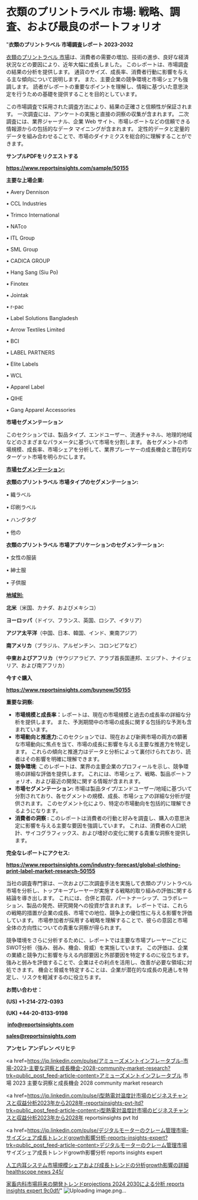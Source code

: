 # 衣類のプリントラベル 市場: 戦略、調査、および最良のポートフォリオ

"<strong>衣類のプリントラベル 市場調査レポート 2023-2032</strong>

<a href=https://www.reportsinsights.com/sample/50155>衣類のプリントラベル 市場</a>は、消費者の需要の増加、技術の進歩、良好な経済状況などの要因により、近年大幅に成長しました。 このレポートは、市場調査の結果の分析を提供します。 通貨のサイズ、成長率、消費者行動に影響を与える主な傾向について説明します。 また、主要企業の競争環境と市場シェアも強調します。 読者がレポートの重要なポイントを理解し、情報に基づいた意思決定を行うための基礎を提供することを目的としています。

この市場調査で採用された調査方法により、結果の正確さと信頼性が保証されます。 一次調査には、アンケートの実施と直接の洞察の収集が含まれます。 二次調査には、業界ジャーナル、企業 Web サイト、市場レポートなどの信頼できる情報源からの包括的なデータ マイニングが含まれます。 定性的データと定量的データを組み合わせることで、市場のダイナミクスを総合的に理解することができます。

<strong><b>サンプルPDFをリクエストする</b></strong>

<a href=https://www.reportsinsights.com/sample/50155><strong><u>https://www.reportsinsights.com/sample/50155</u></strong></a>

<strong>主要な上場企業:</strong>

• Avery Dennison

• CCL Industries

• Trimco International

• NATco

• ITL Group

• SML Group

• CADICA GROUP 

• Hang Sang (Siu Po)

• Finotex

• Jointak

• r-pac

• Label Solutions Bangladesh

• Arrow Textiles Limited

• BCI

• LABEL PARTNERS

• Elite Labels

• WCL

• Apparel Label

• QIHE

• Gang Apparel Accessories

<strong>市場セグメンテーション</strong>

このセクションでは、製品タイプ、エンドユーザー、流通チャネル、地理的地域などのさまざまなパラメータに基づいて市場を分割します。 各セグメントの市場規模、成長率、市場シェアを分析して、業界プレーヤーの成長機会と潜在的なターゲット市場を明らかにします。

<strong><u>市場セグメンテーション</u></strong><strong><u>:</u></strong>

<strong>衣類のプリントラベル 市場タイプのセグメンテーション:</strong>

• 織ラベル

• 印刷ラベル

• ハングタグ

• 他の

<strong>衣類のプリントラベル 市場アプリケーションのセグメンテーション:</strong>

• 女性の服装

• 紳士服

• 子供服

<strong><u>地域別</u></strong><strong><u>:</u></strong>

<strong>北米</strong>（米国、カナダ、およびメキシコ）

<strong>ヨーロッパ</strong>（ドイツ、フランス、英国、ロシア、イタリア）

<strong>アジア太平洋</strong>（中国、日本、韓国、インド、東南アジア）

<strong>南アメリカ</strong>（ブラジル、アルゼンチン、コロンビアなど）

<strong>中東およびアフリカ</strong>（サウジアラビア、アラブ首長国連邦、エジプト、ナイジェリア、および南アフリカ）

<strong>今すぐ購入</strong>

<a href=https://www.reportsinsights.com/buynow/50155><strong><u>https://www.reportsinsights.com/buynow/50155</u></strong></a>

<strong>重要な洞察:</strong>
<ul>
  <li><strong>市場規模と成長率：</strong>レポートは、現在の市場規模と過去の成長率の詳細な分析を提供します。 また、予測期間中の市場の成長に関する包括的な予測も含まれています。</li>
  <li><strong>市場動向と推進力:</strong>このセクションでは、現在および新興市場の両方の顕著な市場動向に焦点を当て、市場の成長に影響を与える主要な推進力を特定します。 これらの傾向と推進力はデータと分析によって裏付けられており、読者はその影響を明確に理解できます。</li>
  <li><strong>競争環境</strong>: このレポートは、業界の主要企業のプロフィールを示し、競争環境の詳細な評価を提供します。 これには、市場シェア、戦略、製品ポートフォリオ、および最近の開発に関する情報が含まれます。</li>
  <li><strong>市場セグメンテーション: </strong>市場は製品タイプ/エンドユーザー/地域に基づいて分割されており、各セグメントの規模、成長、市場シェアの詳細な分析が提供されます。 このセグメント化により、特定の市場動向を包括的に理解できるようになります。</li>
  <li><strong>消費者の洞察 : </strong>このレポートは消費者の行動と好みを調査し、購入の意思決定に影響を与える主要な要因を強調しています。 これは、消費者の人口統計、サイコグラフィックス、および嗜好の変化に関する貴重な洞察を提供します。</li>
</ul>
<strong>完全なレポートにアクセス:</strong>

<a href=https://www.reportsinsights.com/industry-forecast/global-clothing-print-label-market-research-50155><strong><u><b>https://www.reportsinsights.com/industry-forecast/global-clothing-print-label-market-research-50155</b></u></strong></a>

当社の調査専門家は、一次および二次調査手法を実施して衣類のプリントラベル市場を分析し、トップキープレーヤーが実施する戦略的取り組みの評価に関する結論を導き出します。 これには、合併と買収、パートナーシップ、コラボレーション、製品の発売、研究開発への投資が含まれます。 レポートでは、これらの戦略的措置が企業の成長、市場での地位、競争上の優位性に与える影響を評価しています。 市場参加者が採用する戦略を理解することで、彼らの意図と市場全体の方向性についての貴重な洞察が得られます。

競争環境をさらに分析するために、レポートでは主要な市場プレーヤーごとにSWOT分析（強み、弱み、機会、脅威）を実施しています。 この評価は、企業の業績と競争力に影響を与える内部要因と外部要因を特定するのに役立ちます。 強みと弱みを評価することで、企業はその利点を活用し、改善が必要な領域に対処できます。 機会と脅威を特定することは、企業が潜在的な成長の見通しを特定し、リスクを軽減するのに役立ちます。

<strong>お問い合わせ：</strong>

<strong>(US) +1-214-272-0393</strong>

<strong>(UK) +44-20-8133-9198</strong>

<strong> </strong><a href=info@reportsinsights.com><strong><u>info@reportsinsights.com</u></strong></a>

<a href=sales@reportsinsights.com><strong><u>sales@reportsinsights.com</u></strong></a>

<strong>アンセレ アンデレン ベリヒテ</strong>

<a href=https://jp.linkedin.com/pulse/アミューズメントインフレータブル-市場-2023-主要な洞察と成長機会-2028-community-market-research?trk=public_post_feed-article-content>アミューズメントインフレータブル 市場 2023 主要な洞察と成長機会 2028 community market research</a>

<a href=https://jp.linkedin.com/pulse/j型熱電対温度計市場のビジネスチャンスと収益分析2023年から2028年-reportsinsights-pvt-ltd?trk=public_post_feed-article-content>j型熱電対温度計市場のビジネスチャンスと収益分析2023年から2028年 reportsinsights pvt ltd</a>

<a href=https://jp.linkedin.com/pulse/デジタルモーターのクレーム管理市場-サイズシェア成長トレンドgrowth影響分析-reports-insights-expert?trk=public_post_feed-article-content>デジタルモーターのクレーム管理市場 サイズシェア成長トレンドgrowth影響分析 reports insights expert</a>

<a href=https://www.linkedin.com/pulse/人工内耳システム市場規模シェアおよび成長トレンドの分析growth影響の詳細-healthscope-news-245/>人工内耳システム市場規模シェアおよび成長トレンドの分析growth影響の詳細 healthscope news 245/</a>

<a href=https://www.linkedin.com/pulse/家畜内科市場将来の開発トレンドprojections-2024-2030による分析-reports-insights-expert-9c0df/>家畜内科市場将来の開発トレンドprojections 2024 2030による分析 reports insights expert 9c0df/</a>"
![Uploading image.png…]()
